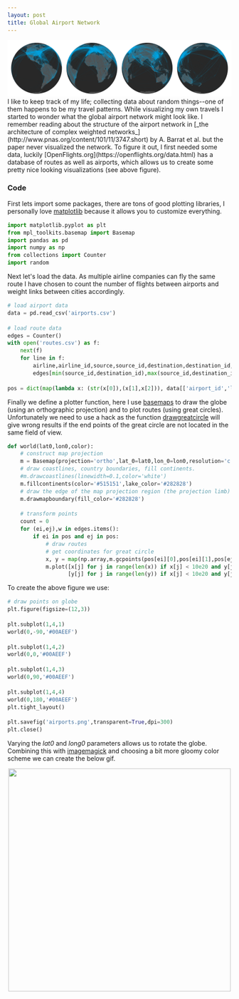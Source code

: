 ```yaml
---
layout: post
title: Global Airport Network
---
```

<img src="/images/2017/airports.png" class="fit image">
I like to keep track of my life; collecting data about random things--one of them happens to be my travel patterns.
While visualizing my own travels I started to wonder what the global airport network might look like.
I remember reading about the structure of the airport network in [_the architecture of complex weighted networks_](http://www.pnas.org/content/101/11/3747.short) by A. Barrat et al. but the paper never visualized the network. 
To figure it out, I first needed some data, luckily [OpenFlights.org](https://openflights.org/data.html) has a database of routes as well as airports, which allows us to create some pretty nice looking visualizations (see above figure).

### Code
First lets import some packages, there are tons of good plotting libraries, I personally love [matplotlib](https://matplotlib.org/) because it allows you to customize everything. 
```python
import matplotlib.pyplot as plt
from mpl_toolkits.basemap import Basemap
import pandas as pd
import numpy as np
from collections import Counter
import random
```

Next let's load the data. As multiple airline companies can fly the same route I have chosen to count the number of flights between airports and weight links between cities accordingly.
```python
# load airport data
data = pd.read_csv('airports.csv')

# load route data
edges = Counter()
with open('routes.csv') as f:
    next(f)
    for line in f:
        airline,airline_id,source,source_id,destination,destination_id,codeshare,stops,equipment = line.split(',')
        edges[min(source_id,destination_id),max(source_id,destination_id)] += 1

pos = dict(map(lambda x: (str(x[0]),(x[1],x[2])), data[['airport_id','longitude','latitude']].values))
```

Finally we define a plotter function, here I use [basemaps](https://matplotlib.org/basemap/) to draw the globe (using an orthographic projection) and to plot routes (using great circles). 
Unfortunately we need to use a hack as the function [drawgreatcircle](https://matplotlib.org/basemap/api/basemap_api.html#mpl_toolkits.basemap.Basemap.drawgreatcircle) will give wrong results if the end points of the great circle are not located in the same field of view.
```python
def world(lat0,lon0,color):
    # construct map projection
    m = Basemap(projection='ortho',lat_0=lat0,lon_0=lon0,resolution='c')
    # draw coastlines, country boundaries, fill continents.
    #m.drawcoastlines(linewidth=0.1,color='white')
    m.fillcontinents(color='#515151',lake_color='#282828')
    # draw the edge of the map projection region (the projection limb)
    m.drawmapboundary(fill_color='#282828')

    # transform points
    count = 0
    for (ei,ej),w in edges.items():
        if ei in pos and ej in pos:
            # draw routes
            # get coordinates for great circle
            x, y = map(np.array,m.gcpoints(pos[ei][0],pos[ei][1],pos[ej][0],pos[ej][1], 150))
            m.plot([x[j] for j in range(len(x)) if x[j] < 10e20 and y[j] <= 10e20], # small hack
                   [y[j] for j in range(len(y)) if x[j] < 10e20 and y[j] <= 10e20],color=color,lw=w*0.1,alpha=0.1)
```

To create the above figure we use:
```python
# draw points on globe
plt.figure(figsize=(12,3))

plt.subplot(1,4,1)
world(0,-90,'#00AEEF')

plt.subplot(1,4,2)
world(0,0,'#00AEEF')

plt.subplot(1,4,3)
world(0,90,'#00AEEF')

plt.subplot(1,4,4)
world(0,180,'#00AEEF')
plt.tight_layout()

plt.savefig('airports.png',transparent=True,dpi=300)
plt.close()
```

Varying the _lat0_ and _long0_ parameters allows us to rotate the globe. 
Combining this with [imagemagick](https://www.imagemagick.org/script/index.php) and choosing a bit more gloomy color scheme we can create the below gif.

<center><img src="/images/2017/airports.gif" class="fit image" style="width:500px;height:500px;"></center>

